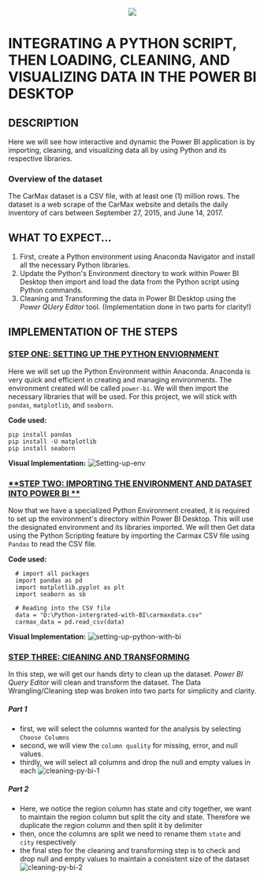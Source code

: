<p align="center">
  <img src="https://github.com/deepakm925/Power-BI/blob/main/When-Python-meets-Power-BI/resources/heading-python.png"/>

  # INTEGRATING A PYTHON SCRIPT, THEN LOADING, CLEANING, AND VISUALIZING DATA IN THE POWER BI DESKTOP

  ## DESCRIPTION
Here we will see how interactive and dynamic the Power BI application is by importing, cleaning, and visualizing data all by using Python and its respective libraries. 

### Overview of the dataset
The CarMax dataset is a CSV file, with at least one (1) million rows. The dataset is a web scrape of the CarMax website and details the daily inventory of cars between September 27, 2015, and June 14, 2017.

## WHAT TO EXPECT...
1. First, create a Python environment using Anaconda Navigator and install all the necessary Python libraries.
2. Update the Python's Environment directory to work within Power BI Desktop then import and load the data from the Python script using Python commands.  
3. Cleaning and Transforming the data in Power BI Desktop using the *Power QUery Editor* tool. (Implementation done in two parts for clarity!)

## IMPLEMENTATION OF THE STEPS 

### <ins> **STEP ONE: SETTING UP THE PYTHON ENVIORNMENT**</ins>

Here we will set up the Python Environment within Anaconda. Anaconda is very quick and efficient in creating and managing environments. The environment created will be called `power-bi`. We will then import the necessary libraries that will be used. For this project, we will stick with `pandas`, `matplotlib`, and `seaborn`. 

**Code used:**

    pip install pandas
    pip install -U matplotlib
    pip install seaborn

**Visual Implementation:**
![Setting-up-env](https://github.com/deepakm925/Power-BI/blob/main/When-Python-meets-Power-BI/Integrating-a-Python-Script-to-create-a-report-in-BI/resources/setting-up-python%20environment.gif)


### <ins> **STEP TWO: IMPORTING THE ENVIRONMENT AND DATASET INTO POWER BI **</ins>

Now that we have a specialized Python Environment created, it is required to set up the environment's directory within Power BI Desktop. This will use the designated environment and its libraries imported. We will then Get data using the Python Scripting feature by importing the Carmax CSV file using `Pandas` to read the CSV file. 

**Code used:**

      # import all packages 
      import pandas as pd
      import matplotlib.pyplot as plt
      import seaborn as sb

      # Reading into the CSV file
      data = "D:\Python-intergrated-with-BI\carmaxdata.csv"
      carmax_data = pd.read_csv(data)
    
**Visual Implementation:**
![setting-up-python-with-bi](https://github.com/deepakm925/Power-BI/blob/main/When-Python-meets-Power-BI/Integrating-a-Python-Script-to-create-a-report-in-BI/resources/getting-data-with%20python-in-Power%20BI.gif)


### <ins> **STEP THREE: ClEANING AND TRANSFORMING**</ins>
In this step, we will get our hands dirty to clean up the dataset. *Power BI Query Editor* will clean and transform the dataset. The Data Wrangling/Cleaning step was broken into two parts for simplicity and clarity. 

##### Part 1
- first, we will select the columns wanted for the analysis by selecting `Choose Columns`
- second, we will view the `column quality` for missing, error, and null values.
- thirdly, we will select all columns and drop the null and empty values in each
![cleaning-py-bi-1](https://github.com/deepakm925/Power-BI/blob/main/When-Python-meets-Power-BI/Integrating-a-Python-Script-to-create-a-report-in-BI/resources/py-bi-cleaning-1.gif)

##### Part 2
- Here, we notice the region column has state and city together, we want to maintain the region column but split the city and state. Therefore we duplicate the region column and then split it by delimiter
- then, once the columns are split we need to rename them `state` and `city` respectively
- the final step for the cleaning and transforming step is to check and drop null and empty values to maintain a consistent size of the dataset
![cleaning-py-bi-2](https://github.com/deepakm925/Power-BI/blob/main/When-Python-meets-Power-BI/Integrating-a-Python-Script-to-create-a-report-in-BI/resources/py-bi-cleaning-2.gif)
